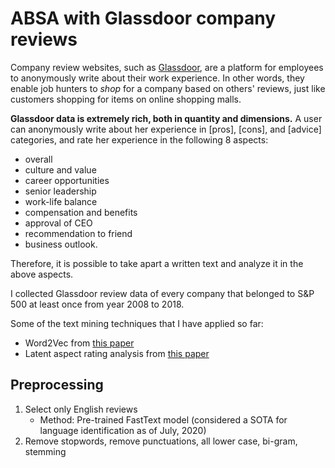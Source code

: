 # ABSA with Glassdoor company reviews
Company review websites, such as [Glassdoor](https://www.glassdoor.com/index.htm), are a platform for employees to anonymously write about their work experience.
In other words, they enable job hunters to *shop* for a company based on others' reviews, just like customers shopping for items on online shopping malls.

**Glassdoor data is extremely rich, both in quantity and dimensions.** A user can anonymously write about her experience in [pros], [cons], and [advice] categories, and rate her experience in the following 8 aspects:
- overall
- culture and value
- career opportunities
- senior leadership
- work-life balance
- compensation and benefits
- approval of CEO
- recommendation to friend
- business outlook.

Therefore, it is possible to take apart a written text and analyze it in the above aspects.

I collected Glassdoor review data of every company that belonged to S&P 500 at least once from year 2008 to 2018.

Some of the text mining techniques that I have applied so far:
- Word2Vec from [this paper](https://arxiv.org/pdf/1301.3781.pdf)
- Latent aspect rating analysis from [this paper](https://www.cs.virginia.edu/~hw5x/paper/rp166f-wang.pdf)

## Preprocessing
1. Select only English reviews
   - Method: Pre-trained FastText model (considered a SOTA for language identification as of July, 2020)
2. Remove stopwords, remove punctuations, all lower case, bi-gram, stemming
